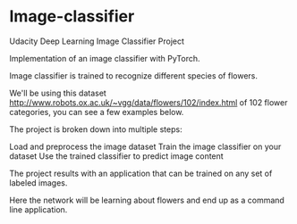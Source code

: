 # Image-classifier
Udacity Deep Learning Image Classifier Project

Implementation of an image classifier with PyTorch.

Image classifier is trained to recognize different species of flowers. 

We'll be using this dataset http://www.robots.ox.ac.uk/~vgg/data/flowers/102/index.html
of 102 flower categories, you can see a few examples below.

The project is broken down into multiple steps:

Load and preprocess the image dataset
Train the image classifier on your dataset
Use the trained classifier to predict image content

The project results with an application that can be trained on any set of labeled images. 

Here the network will be learning about flowers and end up as a command line application. 


